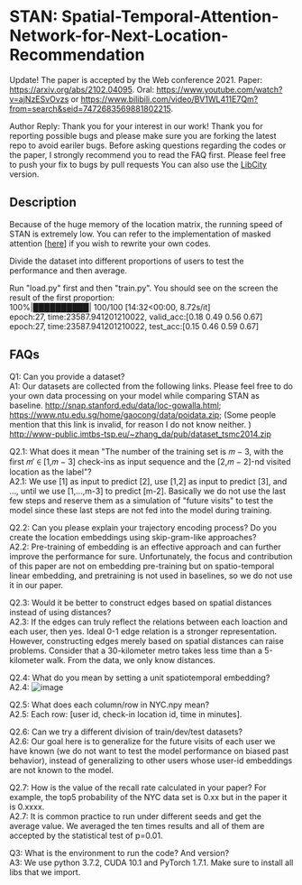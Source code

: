 # STAN: Spatial-Temporal-Attention-Network-for-Next-Location-Recommendation
Update! The paper is accepted by the Web conference 2021. Paper: https://arxiv.org/abs/2102.04095. Oral: https://www.youtube.com/watch?v=ajNzESvOvzs or https://www.bilibili.com/video/BV1WL411E7Qm?from=search&seid=7472683569881802215. 

Author Reply: 
Thank you for your interest in our work! Thank you for reporting possible bugs and please make sure you are forking the latest repo to avoid eariler bugs. Before asking questions regarding the codes or the paper, I strongly recommend you to read the FAQ first. Please feel free to push your fix to bugs by pull requests You can also use the [LibCity](https://github.com/LibCity/Bigscity-LibCity) version.

## Description
Because of the huge memory of the location matrix, the running speed of STAN is extremely low. You can refer to the implementation of masked attention [[here](https://github.com/yzhao062/PyHealth/blob/master/pyhealth/models/sequence/dipole.py)] if you wish to rewrite your own codes. 

Divide the dataset into different proportions of users to test the performance and then average. 

Run "load.py" first and then "train.py". You should see on the screen the result of the first proportion:   
100%|██████████| 100/100 [14:32<00:00,  8.72s/it]  
epoch:27, time:23587.941201210022, valid_acc:[0.18 0.49 0.56 0.67]  
epoch:27, time:23587.941201210022, test_acc:[0.15 0.46 0.59 0.67]

## FAQs
Q1: Can you provide a dataset?  
A1: Our datasets are collected from the following links. Please feel free to do your own data processing on your model while comparing STAN as baseline.
http://snap.stanford.edu/data/loc-gowalla.html;  
https://www.ntu.edu.sg/home/gaocong/data/poidata.zip; (Some people mention that this link is invalid, for reason I do not know neither. )
http://www-public.imtbs-tsp.eu/~zhang_da/pub/dataset_tsmc2014.zip  
  
Q2.1: What does it mean "The number of the training set is 𝑚 − 3, with the first 𝑚′ ∈ [1,𝑚 − 3] check-ins as input sequence and the [2,𝑚 − 2]-nd visited location as the label"?  
A2.1: We use [1] as input to predict [2], use [1,2] as input to predict [3], and ..., until we use [1,...,m-3] to predict [m-2]. Basically we do not use the last few steps and reserve them as a simulation of "future visits" to test the model since these last steps are not fed into the model during training.  
  
Q2.2: Can you please explain your trajectory encoding process? Do you create the location embeddings using skip-gram-like approaches?  
A2.2: Pre-training of embedding is an effective approach and can further improve the performance for sure. Unfortunately, the focus and contribution of this paper are not on embedding pre-training but on spatio-temporal linear embedding, and pretraining is not used in baselines, so we do not use it in our paper.

Q2.3: Would it be better to construct edges based on spatial distances instead of using distances?  
A2.3: If the edges can truly reflect the relations between each loaction and each user, then yes. Ideal 0-1 edge relation is a stronger representation. However, constructing edges merely based on spatial distances can raise problems. Consider that a 30-kilometer metro takes less time than a 5-kilometer walk. From the data, we only know distances.  

Q2.4: What do you mean by setting a unit spatiotemporal embedding?  
A2.4: ![image](https://github.com/yingtaoluo/Spatial-Temporal-Attention-Network-for-POI-Recommendation/blob/master/unit_embedding.png)

Q2.5: What does each column/row in NYC.npy mean?  
A2.5: Each row: [user id, check-in location id, time in minutes].  

Q2.6: Can we try a different division of train/dev/test datasets?  
A2.6: Our goal here is to generalize for the future visits of each user we have known (we do not want to test the model performance on biased past behavior), instead of generalizing to other users whose user-id embeddings are not known to the model. 

Q2.7: How is the value of the recall rate calculated in your paper? For example, the top5 probability of the NYC data set is 0.xx but in the paper it is 0.xxxx.  
A2.7: It is common practice to run under different seeds and get the average value. We averaged the ten times results and all of them are accepted by the statistical test of p=0.01. 

Q3: What is the environment to run the code? And version?  
A3: We use python 3.7.2, CUDA 10.1 and PyTorch 1.7.1. Make sure to install all libs that we import.  
